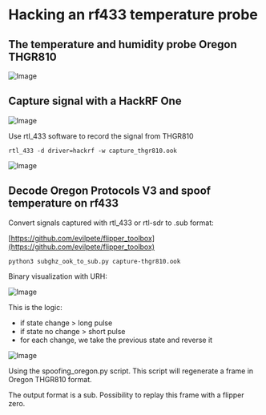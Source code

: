 # Hacking an rf433 temperature probe

## The temperature and humidity probe Oregon THGR810
![Image](https://github.com/user-attachments/assets/4a85eabd-7aa1-44f7-b024-3813c0648c27)

## Capture signal with a HackRF One
![Image](https://github.com/user-attachments/assets/2f7489a0-a559-48f0-a4dd-85895ca61207)

Use rtl_433 software to record the signal from THGR810
```
rtl_433 -d driver=hackrf -w capture_thgr810.ook
```
![Image](https://github.com/user-attachments/assets/b5496536-d790-41c0-afed-f0e047c8363c)

## Decode Oregon Protocols V3 and spoof temperature on rf433

Convert signals captured with rtl_433 or rtl-sdr to .sub format:

[https://github.com/evilpete/flipper_toolbox](https://github.com/evilpete/flipper_toolbox)


```
python3 subghz_ook_to_sub.py capture-thgr810.ook
```

Binary visualization with URH:

![Image](https://github.com/user-attachments/assets/b88e77fa-3c59-443a-beb3-19593357b8f9)

This is the logic:

* if state change > long pulse
* if state no change > short pulse
* for each change, we take the previous state and reverse it

![Image](https://github.com/user-attachments/assets/9f4cbf91-9bf2-4853-8b36-f099f986f6d9)

Using the spoofing_oregon.py script.
This script will regenerate a frame in Oregon THGR810 format.

The output format is a sub.
Possibility to replay this frame with a flipper zero.

